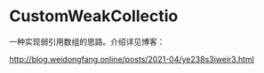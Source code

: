 # CustomWeakCollectio



一种实现弱引用数组的思路。介绍详见博客：

http://blog.weidongfang.online/posts/2021-04/ye238s3iweir3.html













